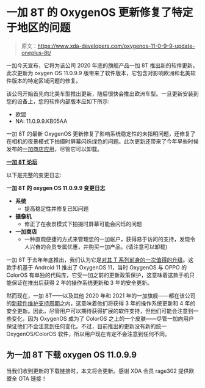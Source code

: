 # 一加 8T 的 OxygenOS 更新修复了特定于地区的问题

> 原文：<https://www.xda-developers.com/oxygenos-11-0-9-9-update-oneplus-8t/>

一加今天宣布，它将为该公司 2020 年底的旗舰产品一加 8T 推出新的软件更新。此次更新为 oxygen OS 11.0.9.9 版带来了软件版本，它包含对影响欧洲和北美软件版本的特定区域问题的修复。

该公司开始首先向北美车型推出更新，随后很快会推出欧洲车型。一旦更新安装到您的设备上，您的软件内部版本应如下所示:

*   欧盟
*   NA: 11.0.9.9.KB05AA

一加 8T 的最新 OxygenOS 更新修复了影响系统稳定性的未指明问题，还修复了在相机的夜景模式下拍摄时屏幕闪烁绿色的问题。此次更新还带来了今年早些时候发布的[一加商店应用](https://www.xda-developers.com/oneplus-store-app-launches-in-north-america/)，尽管它可以卸载。

**[一加 8T 论坛](https://forum.xda-developers.com/c/oneplus-8t.11579/)**

以下是完整的变更日志:

**一加 8T 的 oxygen OS 11.0.9.9 变更日志**

*   **系统**
    *   提高稳定性并修复已知问题
*   **摄像机**
    *   修正了在夜景模式下拍摄时屏幕可能会闪烁的问题
*   **一加商店**
    *   一种直观便捷的方式来管理您的一加帐户，获得易于访问的支持，发现令人兴奋的会员专属优惠，并购买一加产品。(请注意可以卸载)

一加 8T 于去年年底推出，我们认为它是[对其 T 系列前身的一次值得的升级](https://www.xda-developers.com/oneplus-8t-review/)。这款手机基于 Android 11 推出了 OxygenOS 11，当时 OxygenOS 与 OPPO 的 ColorOS 有单独的代码库，它受一加之前的更新政策保护，这意味着这款手机只能保证在推出后获得 2 年的操作系统更新和 3 年的安全更新。

然而现在，一加 8T——以及其他 2020 年和 2021 年的一加旗舰——都在该公司的[新软件维护支持周期](https://www.xda-developers.com/oneplus-flagships-three-major-android-upgrades-four-years-security-updates/)之内，这意味着他们将获得 3 年的操作系统更新和 4 年的安全更新。因此，尽管用户可以期待获得扩展的软件支持，但他们可能会注意到一些变化，因为 OxygenOS 成为了 ColorOS 之上的一个皮肤——尽管一加向用户保证他们不会注意到任何变化。不过，目前推出的更新没有新的统一 OxygenOS/ColorOS 软件，所以用户现在肯定不会注意到任何不同。

## 为一加 8T 下载 oxygen OS 11.0.9.9

当我们收到更新的下载链接时，本文将会更新。感谢 XDA 会员 rage302 提供欧盟全 OTA 链接！